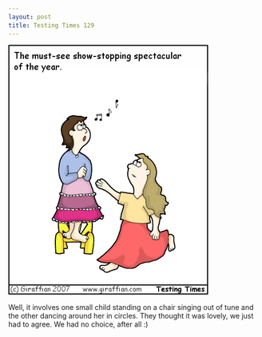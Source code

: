 ```yaml
---
layout: post
title: Testing Times 129
---
```

<img src="/images/tt0129.png">

Well, it involves one small child standing on a chair singing out of tune and the other dancing around her in circles. They thought it was lovely, we just had to agree. We had no choice, after all :) 